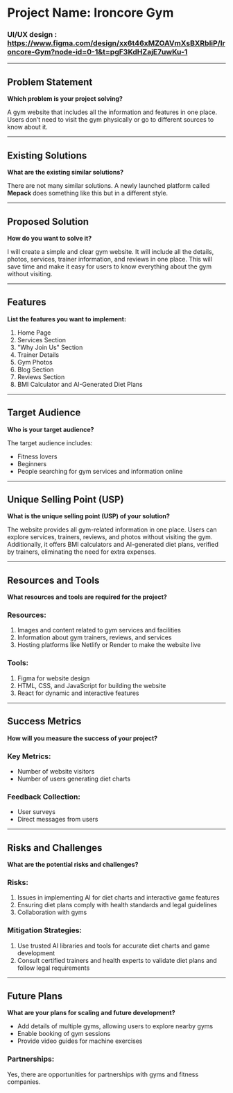 # Project Name: Ironcore Gym

### UI/UX design : https://www.figma.com/design/xx6t46xMZOAVmXsBXRbliP/Ironcore-Gym?node-id=0-1&t=pgF3KdHZajE7uwKu-1

---

## Problem Statement
**Which problem is your project solving?**

A gym website that includes all the information and features in one place. Users don’t need to visit the gym physically or go to different sources to know about it.

---

## Existing Solutions
**What are the existing similar solutions?**

There are not many similar solutions. A newly launched platform called **Mepack** does something like this but in a different style.

---

## Proposed Solution
**How do you want to solve it?**

I will create a simple and clear gym website. It will include all the details, photos, services, trainer information, and reviews in one place. This will save time and make it easy for users to know everything about the gym without visiting.

---

## Features
**List the features you want to implement:**

1. Home Page
2. Services Section
3. "Why Join Us" Section
4. Trainer Details
5. Gym Photos
6. Blog Section
7. Reviews Section
8. BMI Calculator and AI-Generated Diet Plans

---

## Target Audience
**Who is your target audience?**

The target audience includes:
- Fitness lovers
- Beginners
- People searching for gym services and information online

---

## Unique Selling Point (USP)
**What is the unique selling point (USP) of your solution?**

The website provides all gym-related information in one place. Users can explore services, trainers, reviews, and photos without visiting the gym. Additionally, it offers BMI calculators and AI-generated diet plans, verified by trainers, eliminating the need for extra expenses.

---

## Resources and Tools
**What resources and tools are required for the project?**

### Resources:
1. Images and content related to gym services and facilities
2. Information about gym trainers, reviews, and services
3. Hosting platforms like Netlify or Render to make the website live

### Tools:
1. Figma for website design
2. HTML, CSS, and JavaScript for building the website
3. React for dynamic and interactive features

---

## Success Metrics
**How will you measure the success of your project?**

### Key Metrics:
- Number of website visitors
- Number of users generating diet charts

### Feedback Collection:
- User surveys
- Direct messages from users

---

## Risks and Challenges
**What are the potential risks and challenges?**

### Risks:
1. Issues in implementing AI for diet charts and interactive game features
2. Ensuring diet plans comply with health standards and legal guidelines
3. Collaboration with gyms

### Mitigation Strategies:
1. Use trusted AI libraries and tools for accurate diet charts and game development
2. Consult certified trainers and health experts to validate diet plans and follow legal requirements

---

## Future Plans
**What are your plans for scaling and future development?**

- Add details of multiple gyms, allowing users to explore nearby gyms
- Enable booking of gym sessions
- Provide video guides for machine exercises

### Partnerships:
Yes, there are opportunities for partnerships with gyms and fitness companies.
